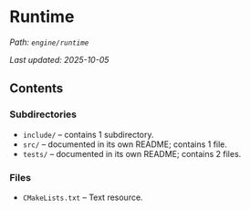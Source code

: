 # Runtime

_Path: `engine/runtime`_

_Last updated: 2025-10-05_


## Contents

### Subdirectories

- `include/` – contains 1 subdirectory.
- `src/` – documented in its own README; contains 1 file.
- `tests/` – documented in its own README; contains 2 files.

### Files

- `CMakeLists.txt` – Text resource.
